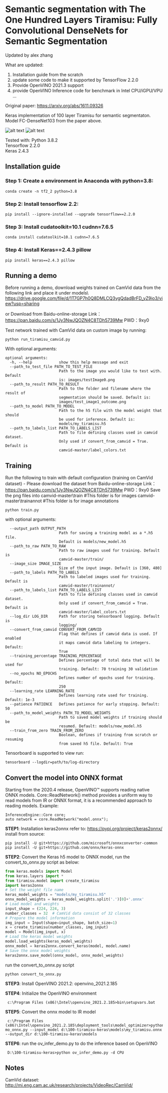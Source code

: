
# Semantic segmentation with The One Hundred Layers Tiramisu: Fully Convolutional DenseNets for Semantic Segmentation

Updated by alex zhang

What are updated:
1. Installation guide from the scratch
2. update some code to make it supported by TensorFlow 2.2.0
3. Provide OpenVINO 2021.3 support
4. provide OpenVINO Inference code for benchmark in Intel CPU/iGPU/VPU ...

Original paper:
https://arxiv.org/abs/1611.09326

Keras implementation of 100 layer Tiramisu for semantic segmentaton. Model FC-DenseNet103 from the paper above.

![alt text](https://raw.githubusercontent.com/xxmarl/100-tiramisu-keras/master/images/test_image3_small.png)
![alt text](https://raw.githubusercontent.com/xxmarl/100-tiramisu-keras/master/images/test_image3_outcome.png)

Tested with:
Python 3.8.2  
Tensorflow 2.2.0  
Keras 2.4.3 

## Installation guide
### Step 1: Create a environment in Anaconda with python=3.8:
~~~
conda create -n tf2_2 python=3.8
~~~
### Step 2: Install tensorflow 2.2:
~~~
pip install --ignore-installed --upgrade tensorflow==2.2.0
~~~
### Step 3: Install cudatoolkit=10.1 cudnn=7.6.5
~~~
conda install cudatoolkit=10.1 cudnn=7.6.5
~~~
### Step 4: Install Keras==2.4.3 pillow
~~~
pip install keras==2.4.3 pillow
~~~



## Running a demo
Before running a demo, download weights trained on CamVid data from the following link and place it under models\\  
https://drive.google.com/file/d/1T7GP7h0Q8DMLCQ3vgQdadBrFD_vZ9io3/view?usp=sharing

or Download from Baidu-online-storage
Link：https://pan.baidu.com/s/1Jy3NwJQOZN4C8TDh5739Mw 
PWD：9xy0 

Test network trained with CamVid data on custom image by running:  
~~~
python run_tiramisu_camvid.py
~~~

With optional arguments:  
~~~
optional arguments:
  -h, --help            show this help message and exit
  --path_to_test_file PATH_TO_TEST_FILE
                        Path to the image you would like to test with. Default
                        is: images/testImage0.png
  --path_to_result PATH_TO_RESULT
                        Path to the folder and filename where the result of
                        segmentation should be saved. Default is:
                        images/test_image1_outcome.png
  --path_to_model PATH_TO_MODEL
                        Path to the h5 file with the model weight that should
                        be used for inference. Default is:
                        models/my_tiramisu.h5
  --path_to_labels_list PATH_TO_LABELS_LIST
                        Path to file defining classes used in camvid dataset.
                        Only used if convert_from_camvid = True. Default is
                        camvid-master/label_colors.txt
~~~
## Training

Run the following to train with default configuration (training on CamVid dataset) - Please download the dataset from Baidu-online-storage
Link：https://pan.baidu.com/s/1Jy3NwJQOZN4C8TDh5739Mw 
PWD：9xy0 
Save the png files into 
camvid-master\train  #This folder is for images
camvid-master\trainannot  #This folder is for image annotations
```
python train.py
```
with optional arguments:

```
  --output_path OUTPUT_PATH
                        Path for saving a training model as a *.h5 file.
                        Default is models/new_model.h5
  --path_to_raw PATH_TO_RAW
                        Path to raw images used for training. Default is
                        camvid-master/train/
  --image_size IMAGE_SIZE
                        Size of the input image. Default is [360, 480]
  --path_to_labels PATH_TO_LABELS
                        Path to labeled images used for training. Default is
                        camvid-master/trainannot/
  --path_to_labels_list PATH_TO_LABELS_LIST
                        Path to file defining classes used in camvid dataset.
                        Only used if convert_from_camvid = True. Default is
                        camvid-master/label_colors.txt
  --log_dir LOG_DIR     Path for storing tensorboard logging. Default is
                        logging/
  --convert_from_camvid CONVERT_FROM_CAMVID
                        Flag that defines if camvid data is used. If enabled
                        it maps camvid data labeling to integers. Default:
                        True
  --training_percentage TRAINING_PERCENTAGE
                        Defines percentage of total data that will be used for
                        training. Default: 70 training 30 validation
  --no_epochs NO_EPOCHS
                        Defines number of epochs used for training. Default:
                        250
  --learning_rate LEARNING_RATE
                        Defines learning rate used for training. Default: 1e-3
  --patience PATIENCE   Defines patience for early stopping. Default: 50
  --path_to_model_weights PATH_TO_MODEL_WEIGHTS
                        Path to saved model weights if training should be
                        resumed. Default: models/new_model.h5
  --train_from_zero TRAIN_FROM_ZERO
                        Boolean, defines if training from scratch or resuming
                        from saved h5 file. Default: True
```
Tensorboard is supported to view run:
~~~
tensorboard --logdir=path/to/log-directory
~~~
## Convert the model into ONNX format
Starting from the 2020.4 release, OpenVINO™ supports reading native ONNX models. Core::ReadNetwork() method provides a uniform way to read models from IR or ONNX format, it is a recommended approach to reading models. Example:
~~~
InferenceEngine::Core core;
auto network = core.ReadNetwork("model.onnx");
~~~
**STEP1**: Installation keras2onnx refer to: https://pypi.org/project/keras2onnx/
install from source:
~~~
pip install -U git+https://github.com/microsoft/onnxconverter-common
pip install -U git+https://github.com/onnx/keras-onnx
~~~

**STEP2**: Convert the Keras h5 model to ONNX model, run the convert_to_onnx.py script as below:
```python
from keras.models import Model
from keras.layers import *
from tiramisu.model import create_tiramisu
import keras2onnx
# Set the weight file name
keras_model_weights = "models/my_tiramisu.h5"
onnx_model_weights = keras_model_weights.split('.')[0]+'.onnx'
# Load model and weights
input_shape = (224, 224, 3)
number_classes = 32  # CamVid data consist of 32 classes
# Prepare the model information
img_input = Input(shape=input_shape, batch_size=1)
x = create_tiramisu(number_classes, img_input)
model = Model(img_input, x)
# Load the keras model weights
model.load_weights(keras_model_weights)
onnx_model = keras2onnx.convert_keras(model, model.name)
# Save the onnx model weights
keras2onnx.save_model(onnx_model, onnx_model_weights)
```
run the convert_to_onnx.py script
~~~
python convert_to_onnx.py
~~~
**STEP3**: Install OpenVINO 2021.2: openvino_2021.2.185

**STEP4**: Initialize the OpenVINO environment
~~~
 c:\Program Files (x86)\Intel\openvino_2021.2.185>bin\setupvars.bat
~~~

**STEP5**: Convert the onnx model to IR model
~~~
 c:\Program Files (x86)\Intel\openvino_2021.2.185\deployment_tools\model_optimizer>python mo_onnx.py --input_model d:\100-tiramisu-keras\models\my_tiramisu.onnx --output_dir d:\100-tiramisu-keras\models
~~~

**STEP6**: run the ov_infer_demo.py to do the inference based on OpenVINO
~~~
 D:\100-tiramisu-keras>python ov_infer_demo.py -d CPU
~~~
## Notes
CamVid dataset: http://mi.eng.cam.ac.uk/research/projects/VideoRec/CamVid/
